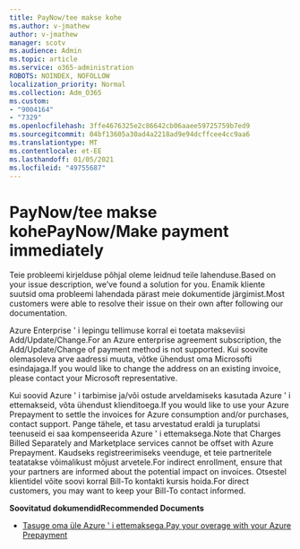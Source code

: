 ```yaml
---
title: PayNow/tee makse kohe
ms.author: v-jmathew
author: v-jmathew
manager: scotv
ms.audience: Admin
ms.topic: article
ms.service: o365-administration
ROBOTS: NOINDEX, NOFOLLOW
localization_priority: Normal
ms.collection: Adm_O365
ms.custom:
- "9004164"
- "7329"
ms.openlocfilehash: 3ffe4676325e2c86642cb06aaee59725759b7ed9
ms.sourcegitcommit: 04bf13605a30ad4a2218ad9e94dcffcee4cc9aa6
ms.translationtype: MT
ms.contentlocale: et-EE
ms.lasthandoff: 01/05/2021
ms.locfileid: "49755687"
---
```

# <a name="paynowmake-payment-immediately"></a><span data-ttu-id="4286a-102">PayNow/tee makse kohe</span><span class="sxs-lookup"><span data-stu-id="4286a-102">PayNow/Make payment immediately</span></span>

<span data-ttu-id="4286a-103">Teie probleemi kirjelduse põhjal oleme leidnud teile lahenduse.</span><span class="sxs-lookup"><span data-stu-id="4286a-103">Based on your issue description, we’ve found a solution for you.</span></span> <span data-ttu-id="4286a-104">Enamik kliente suutsid oma probleemi lahendada pärast meie dokumentide järgimist.</span><span class="sxs-lookup"><span data-stu-id="4286a-104">Most customers were able to resolve their issue on their own after following our documentation.</span></span>

<span data-ttu-id="4286a-105">Azure Enterprise ' i lepingu tellimuse korral ei toetata makseviisi Add/Update/Change.</span><span class="sxs-lookup"><span data-stu-id="4286a-105">For an Azure enterprise agreement subscription, the Add/Update/Change of payment method is not supported.</span></span> <span data-ttu-id="4286a-106">Kui soovite olemasoleva arve aadressi muuta, võtke ühendust oma Microsofti esindajaga.</span><span class="sxs-lookup"><span data-stu-id="4286a-106">If you would like to change the address on an existing invoice, please contact your Microsoft representative.</span></span>

<span data-ttu-id="4286a-107">Kui soovid Azure ' i tarbimise ja/või ostude arveldamiseks kasutada Azure ' i ettemakseid, võta ühendust klienditoega.</span><span class="sxs-lookup"><span data-stu-id="4286a-107">If you would like to use your Azure Prepayment to settle the invoices for Azure consumption and/or purchases, contact support.</span></span> <span data-ttu-id="4286a-108">Pange tähele, et tasu arvestatud eraldi ja turuplatsi teenuseid ei saa kompenseerida Azure ' i ettemaksega.</span><span class="sxs-lookup"><span data-stu-id="4286a-108">Note that Charges Billed Separately and Marketplace services cannot be offset with Azure Prepayment.</span></span> <span data-ttu-id="4286a-109">Kaudseks registreerimiseks veenduge, et teie partneritele teatatakse võimalikust mõjust arvetele.</span><span class="sxs-lookup"><span data-stu-id="4286a-109">For indirect enrollment, ensure that your partners are informed about the potential impact on invoices.</span></span> <span data-ttu-id="4286a-110">Otsestel klientidel võite soovi korral Bill-To kontakti kursis hoida.</span><span class="sxs-lookup"><span data-stu-id="4286a-110">For direct customers, you may want to keep your Bill-To contact informed.</span></span>

<span data-ttu-id="4286a-111">**Soovitatud dokumendid**</span><span class="sxs-lookup"><span data-stu-id="4286a-111">**Recommended Documents**</span></span>

- [<span data-ttu-id="4286a-112">Tasuge oma üle Azure ' i ettemaksega.</span><span class="sxs-lookup"><span data-stu-id="4286a-112">Pay your overage with your Azure Prepayment</span></span>](https://docs.microsoft.com/azure/cost-management-billing/manage/ea-portal-enrollment-invoices#pay-your-overage-with-your-azure-prepayment)
